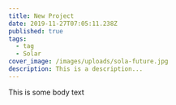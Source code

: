 ```yaml
---
title: New Project
date: 2019-11-27T07:05:11.238Z
published: true
tags:
  - tag
  - Solar
cover_image: /images/uploads/sola-future.jpg
description: This is a description...
---
```

This is some body text

